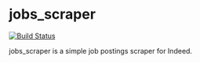 # jobs_scraper

[![Build Status](https://travis-ci.com/vittoriotriassi/jobs-scraper.svg?token=ipQz6La2kUNRkwsqbQXy&branch=master)](https://travis-ci.com/vittoriotriassi/jobs-scraper)

jobs_scraper is a simple job postings scraper for Indeed.

